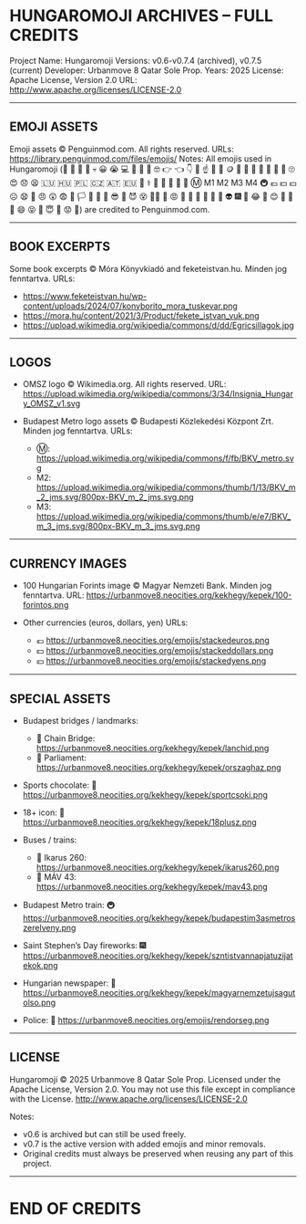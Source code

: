 HUNGAROMOJI ARCHIVES – FULL CREDITS
===================================

Project Name: Hungaromoji
Versions: v0.6-v0.7.4 (archived), v0.7.5 (current)
Developer: Urbanmove 8 Qatar Sole Prop.
Years: 2025
License: Apache License, Version 2.0
URL: http://www.apache.org/licenses/LICENSE-2.0

--------------------------------------------------
EMOJI ASSETS
--------------------------------------------------
Emoji assets © Penguinmod.com. All rights reserved.
URLs: https://library.penguinmod.com/files/emojis/
Notes: All emojis used in Hungaromoji (👩 👨 👧 👦 💀 😀 😭 💻 🎉 🥳 🚗 🤓 👉 👈 👇 🫵 ☝️ 🗿 📱 🪙 🌉 📗 📙 📕 🙂 🤡 🤑 🙄 😍 😞 😫 🇱🇺 🇭🇺 🇵🇱 🇨🇿 🇦🇹 🇪🇺 🌃 ‍⚕️ 🤷 🍫 🔞 🚌 🚂 Ⓜ️ M1 M2 M3 M4 🚇 💶 💵 💴 ☹️ 😧 🧐 😠 😲 😨 👶 🏳️ 🚩 🏁 🏴 😎 🥶 😈 😵 😶‍🌫️ 💪 😡 🎂 🔔 🔕 🤮 🤢 👋 👽 🎆 📰 😂 🚓 😊 🤠 🍔 🫧 😄 😝 🫡 😇 😬 😟 🫤) are credited to Penguinmod.com.

--------------------------------------------------
BOOK EXCERPTS
--------------------------------------------------
Some book excerpts © Móra Könyvkiadó and feketeistvan.hu. Minden jog fenntartva.
URLs: 
- https://www.feketeistvan.hu/wp-content/uploads/2024/07/konyborito_mora_tuskevar.png
- https://mora.hu/content/2021/3/Product/fekete_istvan_vuk.png
- https://upload.wikimedia.org/wikipedia/commons/d/dd/Egricsillagok.jpg

--------------------------------------------------
LOGOS
--------------------------------------------------
- OMSZ logo © Wikimedia.org. All rights reserved.
  URL: https://upload.wikimedia.org/wikipedia/commons/3/34/Insignia_Hungary_OMSZ_v1.svg

- Budapest Metro logo assets © Budapesti Közlekedési Központ Zrt. Minden jog fenntartva.
  URLs:
  - Ⓜ️: https://upload.wikimedia.org/wikipedia/commons/f/fb/BKV_metro.svg
  - M2: https://upload.wikimedia.org/wikipedia/commons/thumb/1/13/BKV_m_2_jms.svg/800px-BKV_m_2_jms.svg.png
  - M3: https://upload.wikimedia.org/wikipedia/commons/thumb/e/e7/BKV_m_3_jms.svg/800px-BKV_m_3_jms.svg.png

--------------------------------------------------
CURRENCY IMAGES
--------------------------------------------------
- 100 Hungarian Forints image © Magyar Nemzeti Bank. Minden jog fenntartva.
  URL: https://urbanmove8.neocities.org/kekhegy/kepek/100-forintos.png

- Other currencies (euros, dollars, yen) URLs:
  - 💶 https://urbanmove8.neocities.org/emojis/stackedeuros.png
  - 💵 https://urbanmove8.neocities.org/emojis/stackeddollars.png
  - 💴 https://urbanmove8.neocities.org/emojis/stackedyens.png

--------------------------------------------------
SPECIAL ASSETS
--------------------------------------------------
- Budapest bridges / landmarks:
  - 🌉 Chain Bridge: https://urbanmove8.neocities.org/kekhegy/kepek/lanchid.png
  - 🌃 Parliament: https://urbanmove8.neocities.org/kekhegy/kepek/orszaghaz.png

- Sports chocolate: 🍫 https://urbanmove8.neocities.org/kekhegy/kepek/sportcsoki.png
- 18+ icon: 🔞 https://urbanmove8.neocities.org/kekhegy/kepek/18plusz.png
- Buses / trains:
  - 🚌 Ikarus 260: https://urbanmove8.neocities.org/kekhegy/kepek/ikarus260.png
  - 🚂 MÁV 43: https://urbanmove8.neocities.org/kekhegy/kepek/mav43.png
- Budapest Metro train: 🚇 https://urbanmove8.neocities.org/kekhegy/kepek/budapestim3asmetroszerelveny.png
- Saint Stephen’s Day fireworks: 🎆 https://urbanmove8.neocities.org/kekhegy/kepek/szntistvannapjatuzijatekok.png
- Hungarian newspaper: 📰 https://urbanmove8.neocities.org/kekhegy/kepek/magyarnemzetujsagutolso.png
- Police: 🚓 https://urbanmove8.neocities.org/emojis/rendorseg.png

--------------------------------------------------
LICENSE
--------------------------------------------------
Hungaromoji © 2025 Urbanmove 8 Qatar Sole Prop.
Licensed under the Apache License, Version 2.0.
You may not use this file except in compliance with the License.
http://www.apache.org/licenses/LICENSE-2.0

Notes:
- v0.6 is archived but can still be used freely.
- v0.7 is the active version with added emojis and minor removals.
- Original credits must always be preserved when reusing any part of this project.

--------------------------------------------------
END OF CREDITS
===================================
